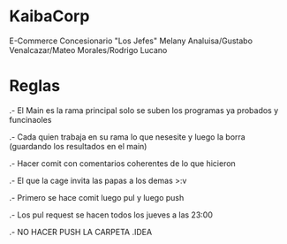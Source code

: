 # KaibaCorp
E-Commerce Concesionario "Los Jefes" Melany Analuisa/Gustabo Venalcazar/Mateo Morales/Rodrigo Lucano
# Reglas
.- El Main es la rama principal solo se suben los programas ya probados y funcinaoles

.- Cada quien trabaja en su rama lo que nesesite y luego la borra (guardando los resultados en el main)

.- Hacer comit con comentarios coherentes de lo que hicieron

.- El que la cage invita las papas a los demas >:v

.- Primero se hace comit luego pul y luego push

.- Los pul request se hacen todos los jueves a las 23:00 
 
.- NO HACER PUSH LA CARPETA .IDEA 
